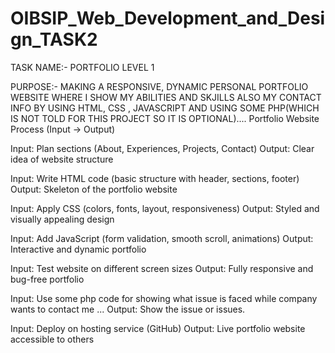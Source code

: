 # OIBSIP_Web_Development_and_Design_TASK2
TASK NAME:- PORTFOLIO
LEVEL 1

PURPOSE:- MAKING A RESPONSIVE, DYNAMIC PERSONAL PORTFOLIO WEBSITE WHERE I SHOW MY ABILITIES AND SKJILLS ALSO MY CONTACT INFO BY USING HTML, CSS , JAVASCRIPT AND USING SOME PHP(WHICH IS NOT TOLD FOR THIS PROJECT SO IT IS OPTIONAL)....
Portfolio Website Process (Input → Output)

Input: Plan sections (About, Experiences, Projects, Contact)
Output: Clear idea of website structure

Input: Write HTML code (basic structure with header, sections, footer)
Output: Skeleton of the portfolio website

Input: Apply CSS (colors, fonts, layout, responsiveness)
Output: Styled and visually appealing design

Input: Add JavaScript (form validation, smooth scroll, animations)
Output: Interactive and dynamic portfolio

Input: Test website on different screen sizes
Output: Fully responsive and bug-free portfolio

Input: Use some php code for showing what issue is faced while company wants  to contact me ...
Output: Show the issue or issues.

Input: Deploy on hosting service (GitHub)
Output: Live portfolio website accessible to others
